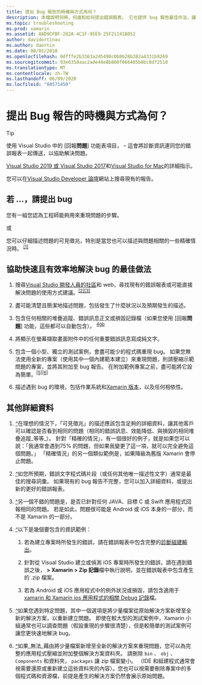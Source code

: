```yaml
---
title: 提出 Bug 報告的時機與方式為何？
description: 本檔說明何時、何處和如何提出錯誤報表。 它也提供 bug 報告最佳作法，讓工程師能夠最佳地診斷問題。
ms.topic: troubleshooting
ms.prod: xamarin
ms.assetid: 8AD9CFBF-282A-4C1F-95E9-25F21141B052
author: davidortinau
ms.author: daortin
ms.date: 08/01/2018
ms.openlocfilehash: 0dfffe2b3363a2d5498c0b8628b382a4331b9269
ms.sourcegitcommit: 93e6358aac2ade44e8b800f066405b8bc8df2510
ms.translationtype: MT
ms.contentlocale: zh-TW
ms.lasthandoff: 06/09/2020
ms.locfileid: "84571450"
---
```

# <a name="when-and-how-should-i-file-a-bug-report"></a>提出 Bug 報告的時機與方式為何？

> [!TIP]
> 使用 Visual Studio 中的 [回報**問題**] 功能表項目， &ndash; 這會將診斷資訊連同您的錯誤報表一起傳送，以協助解決問題。
>
> [Visual Studio 2019 或 Visual Studio 2017](https://docs.microsoft.com/visualstudio/ide/how-to-report-a-problem-with-visual-studio)和[Visual Studio for Mac](https://docs.microsoft.com/visualstudio/mac/report-a-problem)的詳細指示。
>
> 您可以在[Visual Studio Developer 論壇](https://developercommunity.visualstudio.com/)網站上搜尋現有的報告。

## <a name="file-a-bug-if"></a>若 ...，請提出 bug

您有一組您認為工程師能夠用來重現問題的步驟。

或

您可以仔細描述問題的可見徵兆，特別是當您也可以描述與問題相關的一些精確情況時。<sup> [[1]](#note-1)</sup>

## <a name="best-practices-to-help-address-bugs-quickly-and-efficiently"></a>協助快速且有效率地解決 bug 的最佳做法

1. <a name="ref-1"></a>搜尋[Visual Studio 開發人員的社區](https://developercommunity.visualstudio.com/)和 web，尋找現有的錯誤報表或可能直接解決問題的使用方式建議。<sup>[[2]](#note-2)</sup><sup>[[3]](#note-3)</sup>

1. <a name="ref-2"></a>盡可能清楚且簡潔地描述問題，包括發生了什麼狀況以及預期發生的描述。

1. <a name="ref-3"></a>包含任何相關的堆疊追蹤、錯誤訊息正文或損毀記錄檔（如果您使用 [回報**問題**] 功能，這些都可以自動包含）。 <sup>[4gb](#note-4)</sup>

1. <a name="ref-4"></a>將顯示在螢幕擷取畫面附件中的任何重要錯誤訊息寫成純文字。

1. <a name="ref-5"></a>包含一個小型、獨立的測試案例，會盡可能少的程式碼重現 bug。  如果您無法使用全新的專案（使用其中一個內建範本建立）來重現問題，則請壓縮示範問題的專案，並將其附加至 bug 報告。  在附加範例專案之前，盡可能將它設為簡單。<sup>[[5]](#note-5)</sup><sup>[[6]](#note-6)</sup>

1. <a name="ref-6"></a>描述遇到 bug 的環境，包括作業系統和[Xamarin 版本](~/cross-platform/troubleshooting/questions/version-logs.md)，以及任何相依性。

## <a name="additional-details"></a>其他詳細資料

1. <a name="note-1"></a>[*^*](#ref-1)在理想的情況下，「可見徵兆」的描述應該包含足夠的詳細資料，讓其他客戶可以確認是否看到相同的問題（相同的錯誤訊息、效能降低、與損毀的相同堆疊追蹤_等等_）。 針對「精確的情況」，有一個很好的例子，就是如果您可以說：「我通常會遇到75% 的問題，但如果我變更了這一項，就可以完全避免這個問題。」 「精確情況」的另一個類似範例是，如果降級為舊版 Xamarin 會停止問題。

1. <a name="note-2"></a>[*^*](#ref-2)如您所預期，錯誤文字程式碼片段（或任何其他唯一描述性文字）通常是最佳的搜尋詞彙。 如果現有的 bug 報告不完整，您可以加入詳細資料，或提出新的更好的錯誤報表。

1. <a name="note-3"></a>[*^*](#ref-3)另一個不錯的問題是，是否已針對任何 JAVA、目標 C 或 Swift 應用程式回報相同的問題。 若是如此，問題很可能是 Android 或 iOS 本身的一部分，而不是 Xamarin 的一部分。

1. <a name="note-4"></a>[*^*](#ref-4)以下是幾個要包含的資訊範例：

    1. 若為建立專案時所發生的錯誤，請在錯誤報表中包含完整的[診斷組建輸出](~/android/troubleshooting/troubleshooting.md#Diagnostic_MSBuild_Output)。

    1. 針對從 Visual Studio 建立或偵測 iOS 專案時所發生的錯誤，請在遇到錯誤之後， **> Xamarin > Zip 記錄**檔中執行說明，並在錯誤報表中包含產生的 .zip 檔案。

    1. 若為 Android 或 iOS 應用程式中的例外狀況或損毀，請包含適用于[xamarin 和 Xamarin ios 應用程式的相關 Debug 記錄](~/cross-platform/troubleshooting/questions/version-logs.md#debug-logs-for-xamarin-apps)檔。

1. <a name="note-5"></a>[*^*](#ref-5)如果您遇到特定問題，其中一個選項是將少量檔案從原始解決方案新增至全新的解決方案，以重新建立問題。 即使在較大型的測試案例中，Xamarin 小組通常也可以調查問題（假設重現的步驟很清楚），但是較簡單的測試案例可讓您更快速地解決 bug。

1. <a name="note-6"></a>[*^*](#ref-6)如果_無法_藉由將少量檔案新增至全新的解決方案來重現問題，您可以為完整的應用程式壓縮並附加整個解決方案資料夾。 請刪除 `bin` 、 `obj` 、 `Components` 和資料夾， `packages` 讓 zip 檔案變小。 （IDE 和組建程式通常會視需要還原或重新建立這些資料夾的內容）。您也可以視需要刪除專案中的多個程式碼和資源檔，前提是產生的解決方案仍然會展示原始問題。
